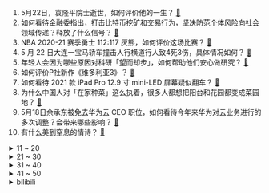 1. 5月22日，袁隆平院士逝世，如何评价他的一生？ [:link:](https://www.zhihu.com/question/460808291)
2. 如何看待金融委指出，打击比特币挖矿和交易行为，坚决防范个体风险向社会领域传递？释放了什么信号？ [:link:](https://www.zhihu.com/question/460721703)
3. NBA 2020-21 赛季勇士 112:117 灰熊，如何评价这场比赛？ [:link:](https://www.zhihu.com/question/460759917)
4. 5 月 22 日大连一宝马轿车撞击人行横道行人致4死3伤，具体情况如何？ [:link:](https://www.zhihu.com/question/460803059)
5. 年轻人会因为哪些原因对科研「望而却步」，如何帮助他们安心做研究？ [:link:](https://www.zhihu.com/question/459947587)
6. 如何评价P社新作《维多利亚3》？ [:link:](https://www.zhihu.com/question/460679693)
7. 如何看待 2021 款 iPad Pro 12.9 寸 mini-LED 屏幕疑似翻车？ [:link:](https://www.zhihu.com/question/460637864)
8. 为什么中国人对「在家种菜」这么执着，很多人都想把阳台和花园都变成菜园地？ [:link:](https://www.zhihu.com/question/460289845)
9. 5月18日余承东被免去华为云 CEO 职位，如何看待今年来华为对云业务进行的多次调整？会带来哪些影响？ [:link:](https://www.zhihu.com/question/460199755)
10. 有什么美到窒息的情诗？ [:link:](https://www.zhihu.com/question/440809465)
<details>
<summary>11 ~ 20</summary>

11. 如何看待 90 后姑娘为了在杭州买房，竟然网上招嫖，被抓时存款已有 160 万？ [:link:](https://www.zhihu.com/question/460671555)
12. 为什么医生收入不高却还有那么多人选择学医？考研人数也逐年上涨？ [:link:](https://www.zhihu.com/question/459240182)
13. 2021 季中冠军赛 RNG 3:1 PSG 晋级决赛后，他们夺冠的概率有多大？ [:link:](https://www.zhihu.com/question/460740863)
14. 如何看待扎克施耐德电影《活死人军团Army Of The Dead》？ [:link:](https://www.zhihu.com/question/460696355)
15. 怎么评价into1的首秀舞台? [:link:](https://www.zhihu.com/question/460733151)
16. 宝宝八个月，大姑姐家总把她孩子不用的东西让婆婆拿过来，你们是怎样的心态？ [:link:](https://www.zhihu.com/question/460493652)
17. 一个朋友都没有算人生常态吗? [:link:](https://www.zhihu.com/question/460171509)
18. 看完电影《速度与激情9》，你有什么感受？ [:link:](https://www.zhihu.com/question/333674020)
19. 英伟达为防挖矿限制部分显卡性能，此举能否缓解全球视频游戏发烧友面临的显卡短缺问题？ [:link:](https://www.zhihu.com/question/460253316)
20. 为什么特斯拉的问题会在这段时间集中爆发？反映了什么问题？ [:link:](https://www.zhihu.com/question/460594922)
</details>
<details>
<summary>21 ~ 30</summary>

21. 你现在敢买以太坊吗？ [:link:](https://www.zhihu.com/question/419152624)
22. 如果作者不给主角开金手指，而是着墨于如何努力，真的会吸引读者吗？ [:link:](https://www.zhihu.com/question/304134050)
23. 如果爸爸妈妈个子不高，身为父母我们能为小朋友长高做哪些努力呢？ [:link:](https://www.zhihu.com/question/458666216)
24. 2021 年 618 有什么好物推荐? [:link:](https://www.zhihu.com/question/458815399)
25. 通过节食/绝食瘦下来是种怎样的体验？ [:link:](https://www.zhihu.com/question/32070733)
26. 如何看待现在越来越多的古风纹样IP？博物馆藏品的纹样受版权保护吗？ [:link:](https://www.zhihu.com/question/460605098)
27. 大家会计工资都多少？ [:link:](https://www.zhihu.com/question/392926139)
28. 《阴阳师》 IP 新作《代号 · 世界》最新释出的官方内容中，有哪些值得留意的细节？ [:link:](https://www.zhihu.com/question/459874969)
29. 为什么感觉现在有些水果吃起来没有小时候吃的好吃？ [:link:](https://www.zhihu.com/question/393480064)
30. 电影《我要我们在一起》中有哪些催泪的情节？ [:link:](https://www.zhihu.com/question/460499411)
</details>
<details>
<summary>31 ~ 40</summary>

31. 学习哲学需不需要一定的知识储备？哲学大师是怎么进行研究的？ [:link:](https://www.zhihu.com/question/460630619)
32. 有哪些不错的厨房装修案例可供参考？ [:link:](https://www.zhihu.com/question/384221517)
33. 想做业务数据分析，需要学习些什么？ [:link:](https://www.zhihu.com/question/398710052)
34. 关于「夏天」你有哪些美好的记忆？ [:link:](https://www.zhihu.com/question/459880507)
35. 雅思听力如何在三十天之内获得显著提高？ [:link:](https://www.zhihu.com/question/363190794)
36. 如何早起不痛苦？ [:link:](https://www.zhihu.com/question/459347229)
37. 有哪些非常干净向上温柔的文案或短句？ [:link:](https://www.zhihu.com/question/455263956)
38. 临床医学怎么准备考研？ [:link:](https://www.zhihu.com/question/454138092)
39. 为什么掷弹筒没能普及各国军队，并且在二战之后被广泛使用？ [:link:](https://www.zhihu.com/question/66856793)
40. 5 月 22 日青海果洛州玛多县附近发生 7.4 级地震，目前情况如何？ [:link:](https://www.zhihu.com/question/460748606)
</details>
<details>
<summary>41 ~ 50</summary>

41. 2021 MSI 淘汰赛RNG 3:1 战胜PSG，挺进决赛，如何评价这局BO5？ [:link:](https://www.zhihu.com/question/460740119)
42. 寝室里有三个卷王是什么感受？ [:link:](https://www.zhihu.com/question/431850162)
43. 为什么《JOJO 的奇妙冒险》里那么多变态替身还可以保持战力不崩坏? [:link:](https://www.zhihu.com/question/458639619)
44. 近期比特币、ETH 等虚拟货币的大跌，会给显卡市场带来哪些影响？ [:link:](https://www.zhihu.com/question/460428645)
45. 如何评价张哲瀚和腾格尔在 2021 薇娅 521 狂欢节中合唱的《爱的恰恰》？ [:link:](https://www.zhihu.com/question/460694924)
46. 爱上一个不会有结果的人，是放弃还是继续？ [:link:](https://www.zhihu.com/question/459414200)
47. 主机游戏到底哪里好玩？ [:link:](https://www.zhihu.com/question/459527096)
48. 国内三大巨头 BAT 为何不开发一个浏览器内核？ [:link:](https://www.zhihu.com/question/30379346)
49. 为什么最近开始流行精灵耳整容，是一种容貌焦虑吗？这类手术可能会有哪些风险？ [:link:](https://www.zhihu.com/question/460614037)
50. 有一个清华大学的男朋友是种怎样的体验？ [:link:](https://www.zhihu.com/question/30174174)
</details><details>
<summary>bilibili</summary>

1. 语文课本里那些“已删节”的原文到底有多厉害？ [:link:](//www.bilibili.com/video/BV1c64y1k7N6)
2. 史上最骚魔法师！(第二集) [:link:](//www.bilibili.com/video/BV1jo4y117Vf)
3. 自制《咳反应功夫灶》 [:link:](//www.bilibili.com/video/BV1WB4y1F786)
4. 日食记翻车18次的巧克力，比丝滑无人能超越我。 [:link:](//www.bilibili.com/video/BV1kB4y1F7fL)
5. 大结局！我们现在的幸福生活就是它的续集！9.3高燃民国历史剧《觉醒年代》P12 [:link:](//www.bilibili.com/video/BV1af4y1Y7ax)
6. 人都傻了！这片上来就是皇帝自宫！【阅片无数Ⅱ 03】 [:link:](//www.bilibili.com/video/BV1fK4y197u9)
7. 520告白成功了！介绍我的女朋友！ [:link:](//www.bilibili.com/video/BV1bV411j7t8)
8. 饮茶哥：我不干了！ [:link:](//www.bilibili.com/video/BV1w44y1r79C)
9. 翻车30遍，省了4800，这是我吃过最贵的小饼干！！！ [:link:](//www.bilibili.com/video/BV1gQ4y1R7q8)
10. 退休奥巴马实力翻唱《Shape Of You》！油管鬼畜大神Ziikos来了！ [:link:](//www.bilibili.com/video/BV1R64y1d7wY)
<details>
<summary>11 ~ 20</summary>

11. 超级变变变 [:link:](//www.bilibili.com/video/BV1Sy4y1W7Gc)
12. 2008年北京奥运会开幕式 [:link:](//www.bilibili.com/video/BV1AN411Z7wf)
13. 四川网警详解：境外势力如何介入中学生自杀事件？ [:link:](//www.bilibili.com/video/BV16A411g7eg)
14. 禁 忌 女 孩 我 不 更 了！ [:link:](//www.bilibili.com/video/BV1MK4y1G79i)
15. 这是帅小伙吃过最好吃的烧烤“炭烧响螺”不信的话请你试试！ [:link:](//www.bilibili.com/video/BV1kV411j7AM)
16. 【毕导】复旦团队用喝茶看见人体经络？我喝了一桶茶，你猜我看见了啥？ [:link:](//www.bilibili.com/video/BV15q4y1E7Mn)
17. “兄弟，再挺会儿啊……兄弟，兄弟……” [:link:](//www.bilibili.com/video/BV1WA411g7Ub)
18. 这个挑战玩的有点大了！ [:link:](//www.bilibili.com/video/BV1p54y1L7SZ)
19. 光 学 隐 形，就是有点费手 [:link:](//www.bilibili.com/video/BV1u64y1y7AE)
20. 【暴走大事件第八季】08 榜一竟成打榜“受害者”哭诉遭遇，小潮院长杜海皇挑战最难“暴走副本”（蓝） [:link:](//www.bilibili.com/video/BV1bQ4y1R7Yp)
</details>
<details>
<summary>21 ~ 30</summary>

21. 《原神》优菈手书「骄傲的荣光」 [:link:](//www.bilibili.com/video/BV1e5411u7QD)
22. 这个杀手也太温柔了吧 我真的哭死 [:link:](//www.bilibili.com/video/BV18B4y1F7ok)
23. 【神兵小将】东方大小姐和南宫大少爷的反派生涯2.0 [:link:](//www.bilibili.com/video/BV1Uy4y1W71k)
24. 把“一日男友”彻底玩坏！ [:link:](//www.bilibili.com/video/BV1cv411L7B2)
25. 最 强 卧 底 王 ！ [:link:](//www.bilibili.com/video/BV1my4y1W77P)
26. 高考应援原创曲  《不负韶光》（Hanser&Q酱 ） [:link:](//www.bilibili.com/video/BV1ZB4y1F7xK)
27. 男朋友背着我都买了啥啊？ [:link:](//www.bilibili.com/video/BV16K4y197bN)
28. 【杨颜】如何看懂明日方舟的游戏剧情#0 初探泰拉 [:link:](//www.bilibili.com/video/BV14B4y1F7To)
29. 云朵收藏家 [:link:](//www.bilibili.com/video/BV1nf4y1Y7Wx)
30. 从恋爱到出轨总共分几步？《今日谭法》法制小剧场520特别篇 [:link:](//www.bilibili.com/video/BV1rh411v7qW)
</details>
<details>
<summary>31 ~ 40</summary>

31. 【荒野大彪客】决战鹅城 [:link:](//www.bilibili.com/video/BV1S5411u7H7)
32. 豆瓣9.6，权威网站认证必看神剧！世界评分最高的电视剧《绝命毒师》第一季1-4 [:link:](//www.bilibili.com/video/BV1uf4y1h71j)
33. 习近平：开工！ 普京：启动！ [:link:](//www.bilibili.com/video/BV1kK4y197st)
34. 单 身 狗 之 怒！ [:link:](//www.bilibili.com/video/BV1Eh411v7Bz)
35. 华农兄弟：兄弟家的野杨梅熟了，摘点回来吃，顺便去游个泳 [:link:](//www.bilibili.com/video/BV1GQ4y1R7Qn)
36. 【时代少年团】春游vlog大放送 [:link:](//www.bilibili.com/video/BV1b54y1L7JA)
37. 【low君】《十大台偶OST》：盘点那些前奏一响你DNA就会动的金曲 [:link:](//www.bilibili.com/video/BV1L54y1V7us)
38. 【谭晶】《恋爱循环》来啦！我把我最不会唱歌的一面拿出来了… [:link:](//www.bilibili.com/video/BV13K4y1G7Gy)
39. “战胜”肺癌后，他在下水道捡了个魅魔姐姐 [:link:](//www.bilibili.com/video/BV1W44y1r71G)
40. 人民不应该忘记他，国家不应该忘记他，一个国家不应该没有了英雄和模范。他舍弃了全部家当建抗战博物馆，其心可嘉，其行亦奖。 [:link:](//www.bilibili.com/video/BV17V411j7Kw)
</details>
<details>
<summary>41 ~ 50</summary>

41. 【原神手书】胡桃个人向-《起风了》 [:link:](//www.bilibili.com/video/BV1qb4y1o7jK)
42. 靠谱盘点120：双杀DK！RNG成功晋级淘汰赛，韩国观众抗议赛制：凭什么第二名先打？ [:link:](//www.bilibili.com/video/BV1Y44y1r7Vn)
43. 为什么男人不讨厌绿茶，而女人却反感 [:link:](//www.bilibili.com/video/BV1bB4y1F7VE)
44. 一 生 清 贫 怎 敢 入 繁 华 [:link:](//www.bilibili.com/video/BV1YN411Z7uB)
45. 【1900】人民万岁！中原逐鹿最后一击《淮海战役》精讲 后篇 [:link:](//www.bilibili.com/video/BV1kQ4y1o7rC)
46. 重磅料理，自制意大利旋风脆皮烤五花，配上一颗大蒜瞬间引爆味蕾 [:link:](//www.bilibili.com/video/BV1cA411V7D2)
47. LOL最诡异“空城计”套路！来自千里之外的折磨！【有点骚东西】 [:link:](//www.bilibili.com/video/BV1VV411j7zk)
48. 一人独享99元肯德基全家桶，试试到底能不能吃饱 [:link:](//www.bilibili.com/video/BV1A64y1y7L2)
49. 520愿有情人都被温柔以待 [:link:](//www.bilibili.com/video/BV1sK4y197s5)
50. 曹 县 [:link:](//www.bilibili.com/video/BV1f54y1G7rU)
</details>
<details>
<summary>51 ~ 60</summary>

51. 【官方MV】G.E.M.邓紫棋《好想好想你》 [:link:](//www.bilibili.com/video/BV1EQ4y1R7s6)
52. 说了♂再见 [:link:](//www.bilibili.com/video/BV1wQ4y1o7Xr)
53. “卍 解” [:link:](//www.bilibili.com/video/BV1SQ4y1o7ub)
54. MAGA回来了！85%共和党选民支持懂王胜过共和党 [:link:](//www.bilibili.com/video/BV17v411L7nh)
55. 一言不合就回旋爆头！ 季均9.0高分悬疑剧回归！《九号秘事》S6E1 [:link:](//www.bilibili.com/video/BV1mv41157a8)
56. 超勇!把嘎子直播间的酒全部喝一遍，我整个人都变逊了！ [:link:](//www.bilibili.com/video/BV1Tq4y1E7J3)
57. 【4K60FPS】泰勒Taylor Swift《Love story》超梦幻现场！祝大家520快乐！ [:link:](//www.bilibili.com/video/BV18q4y1E7zE)
58. 赛  博  饮  茶 [:link:](//www.bilibili.com/video/BV1864y1y7KF)
59. 【懂点儿啥】网红冰淇淋“钟薛高”凭什么卖这么贵？ [:link:](//www.bilibili.com/video/BV1K84y1F7xq)
60. 消化一下：巴以闹这么大，背后的剧本该怎么读？ [:link:](//www.bilibili.com/video/BV1j54y1V7BL)
</details>
<details>
<summary>61 ~ 70</summary>

61. 珍贵影像！八路军作战现场首次4K+AI上色修复 [:link:](//www.bilibili.com/video/BV19q4y1772r)
62. 男生超会穿衣服是一种怎样的体验！ [:link:](//www.bilibili.com/video/BV1oK4y1A735)
63. 雨后的晴天，又是抓粉丝的一天。 [:link:](//www.bilibili.com/video/BV1u64y1y7mH)
64. 【国家级朗诵】两面包夹芝士 [:link:](//www.bilibili.com/video/BV1bB4y1F7wW)
65. 有理有据！遇飞机延误女乘客教科书式维权 [:link:](//www.bilibili.com/video/BV1z5411u7e6)
66. 《崩坏3》4.9版本前瞻直播录像 [:link:](//www.bilibili.com/video/BV14V411j7jq)
67. 【电竞星快报】为什么说输三把是好事，只是希望...（第三季18期） [:link:](//www.bilibili.com/video/BV1so4y117U8)
68. 防晒要涂一个硬币才有用？教你最有效的防晒方法！【老爸评测】 [:link:](//www.bilibili.com/video/BV15v411L7km)
69. 借交大学生卡花43元畅吃交大食堂，连吃2层楼十几个档口，太满足！ [:link:](//www.bilibili.com/video/BV1444y1r7FK)
70. 【AI演技大赏】内娱要变天了，机器人或将取代人类 [:link:](//www.bilibili.com/video/BV1SB4y1F7Ky)
</details>
<details>
<summary>71 ~ 80</summary>

71. 22岁辅警被拖行1600多米牺牲 [:link:](//www.bilibili.com/video/BV1db4y1f7o1)
72. 【医学博士】爱出汗是虚吗？I 出多少汗才是健康标准？ [:link:](//www.bilibili.com/video/BV1bN411Z7T9)
73. 毕业前我被求婚啦！以为只是普通的一天，没想到突然被求婚了！原来这就是被求婚的感觉哈哈哈 [:link:](//www.bilibili.com/video/BV1zA411g7qF)
74. 【逗鱼时刻】第302期 炉石主播的恋爱小课堂 [:link:](//www.bilibili.com/video/BV1vK4y197To)
75. 缉毒警的生死瞬间 [:link:](//www.bilibili.com/video/BV1564y1y7Bp)
76. “铁皮棺材”内生活69年，世界上最后一个“铁肺”人 [:link:](//www.bilibili.com/video/BV1n54y1L7Qx)
77. 抓住一只直男，把他变成性感御姐！ [:link:](//www.bilibili.com/video/BV1NN411Z7Jy)
78. 厨师长教你："火爆猪小肠"的家常做法，鲜辣爽脆，开胃下饭 [:link:](//www.bilibili.com/video/BV17v411L7AD)
79. 单身的朋友教你谈恋爱 [:link:](//www.bilibili.com/video/BV1Rq4y177TR)
80. 【小学生沙雕作文】看完当场裂开！吃饭喝水慎入！ [:link:](//www.bilibili.com/video/BV16A411g7zu)
</details>
<details>
<summary>81 ~ 90</summary>

81. 男友第一视角的约会 | 上海网红餐厅到底如何？ [:link:](//www.bilibili.com/video/BV1hb4y1o7Zo)
82. “每当我撑不下去的时候，我就会打开这个视频” [:link:](//www.bilibili.com/video/BV1h64y1y7A1)
83. 【自制动画】30秒讲完《进击的巨人》 [:link:](//www.bilibili.com/video/BV19A411G721)
84. 徐老师来巡山316：团战无人生还，狗熊绝地反击！ [:link:](//www.bilibili.com/video/BV1ay4y1W7sU)
85. 【音量拉满】真爆炸现场！用《追梦赤子心》打开《奇迹再现》居然这么燃？！ [:link:](//www.bilibili.com/video/BV18K4y1G7BZ)
86. 13min认真教泰拳的高效爆汗跟练｜0零基础全身强化 无跑跳适合所有体重 [:link:](//www.bilibili.com/video/BV1Mo4y117rS)
87. 优雅小球为你表演柴可夫斯基《花之圆舞曲》 [:link:](//www.bilibili.com/video/BV1xB4y1F7oF)
88. 这条视频请分享给男生 有手就会的拍照技巧 [:link:](//www.bilibili.com/video/BV1p54y1L7x3)
89. 感受下暴力快递！三万八千元的魔方就这么炸了！！！ [:link:](//www.bilibili.com/video/BV1rQ4y1o76d)
90. 折纸-方块小鲸鱼 [:link:](//www.bilibili.com/video/BV1uN411Z7Cv)
</details>
<details>
<summary>91 ~ 100</summary>

91. 【小泽】iPad Pro 12.9评测：最强屏幕遇上M1直接起飞 [:link:](//www.bilibili.com/video/BV1dN411o7b4)
92. 剧TOP：豆瓣9.6，无与伦比的日剧巅峰之作《白色巨塔》全解读（第一回） [:link:](//www.bilibili.com/video/BV1c64y1k7cd)
93. 【E周游戏导视01】小朋友雪地开车！ [:link:](//www.bilibili.com/video/BV1L44y1r7XS)
94. 高 ping 玩 家 现 状 [:link:](//www.bilibili.com/video/BV1x44y1r7cf)
95. 撩  到  你  腿  软❤有谁能拒绝的了坏女人~ [:link:](//www.bilibili.com/video/BV1Fv411L7pH)
96. 一步之遥！《完美假期》解说11 [:link:](//www.bilibili.com/video/BV1Ko4y117Sd)
97. 成龙：这货终于想起来了自己还是个演员！ [:link:](//www.bilibili.com/video/BV14o4y117iP)
98. 试吃密毛龙虾，刺身极品，做一个超大的龙虾球，后悔死了 [:link:](//www.bilibili.com/video/BV1mA411G7Jv)
99. 张口就是满分作文 [:link:](//www.bilibili.com/video/BV1K54y1L72H)
100. 新垣结衣嫁给了曹县人？ [:link:](//www.bilibili.com/video/BV1sh411v7TD)
</details></details>